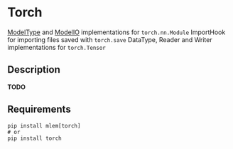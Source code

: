 # Torch

[ModelType](/doc/object-reference/mlem-abcs#modeltype) and
[ModelIO](/doc/object-reference/mlem-abcs#modelio) implementations for
`torch.nn.Module` ImportHook for importing files saved with `torch.save`
DataType, Reader and Writer implementations for `torch.Tensor`

## Description

**TODO**

## Requirements

```cli
pip install mlem[torch]
# or
pip install torch
```
